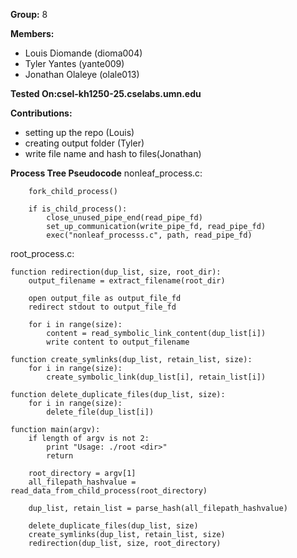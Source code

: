 **Group:** 8

**Members:**
- Louis Diomande (dioma004)
- Tyler Yantes (yante009)
- Jonathan Olaleye (olale013)

**Tested On:csel-kh1250-25.cselabs.umn.edu**

**Contributions:**
- setting up the repo (Louis)
- creating output folder (Tyler)
- write file name and hash to files(Jonathan)

**Process Tree Pseudocode**
 nonleaf_process.c:

```
    fork_child_process()

    if is_child_process():
        close_unused_pipe_end(read_pipe_fd)
        set_up_communication(write_pipe_fd, read_pipe_fd)
        exec("nonleaf_processs.c", path, read_pipe_fd)

```

root_process.c:

```
function redirection(dup_list, size, root_dir):
    output_filename = extract_filename(root_dir)

    open output_file as output_file_fd
    redirect stdout to output_file_fd

    for i in range(size):
        content = read_symbolic_link_content(dup_list[i])
        write content to output_filename

function create_symlinks(dup_list, retain_list, size):
    for i in range(size):
        create_symbolic_link(dup_list[i], retain_list[i])

function delete_duplicate_files(dup_list, size):
    for i in range(size):
        delete_file(dup_list[i])

function main(argv):
    if length of argv is not 2:
        print "Usage: ./root <dir>"
        return

    root_directory = argv[1]
    all_filepath_hashvalue = read_data_from_child_process(root_directory)

    dup_list, retain_list = parse_hash(all_filepath_hashvalue)

    delete_duplicate_files(dup_list, size)
    create_symlinks(dup_list, retain_list, size)
    redirection(dup_list, size, root_directory)

```
